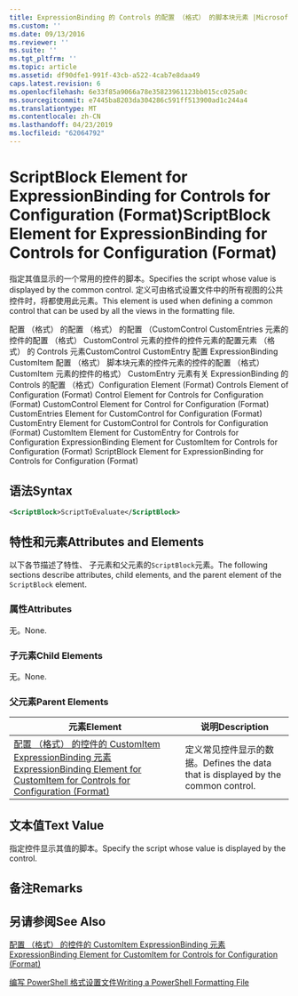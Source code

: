 ```yaml
---
title: ExpressionBinding 的 Controls 的配置 （格式） 的脚本块元素 |Microsoft Docs
ms.custom: ''
ms.date: 09/13/2016
ms.reviewer: ''
ms.suite: ''
ms.tgt_pltfrm: ''
ms.topic: article
ms.assetid: df90dfe1-991f-43cb-a522-4cab7e8daa49
caps.latest.revision: 6
ms.openlocfilehash: 6e33f85a9066a78e35823961123bb015cc025a0c
ms.sourcegitcommit: e7445ba8203da304286c591ff513900ad1c244a4
ms.translationtype: MT
ms.contentlocale: zh-CN
ms.lasthandoff: 04/23/2019
ms.locfileid: "62064792"
---
```

# <a name="scriptblock-element-for-expressionbinding-for-controls-for-configuration-format"></a><span data-ttu-id="43401-102">ScriptBlock Element for ExpressionBinding for Controls for Configuration (Format)</span><span class="sxs-lookup"><span data-stu-id="43401-102">ScriptBlock Element for ExpressionBinding for Controls for Configuration (Format)</span></span>

<span data-ttu-id="43401-103">指定其值显示的一个常用的控件的脚本。</span><span class="sxs-lookup"><span data-stu-id="43401-103">Specifies the script whose value is displayed by the common control.</span></span> <span data-ttu-id="43401-104">定义可由格式设置文件中的所有视图的公共控件时，将都使用此元素。</span><span class="sxs-lookup"><span data-stu-id="43401-104">This element is used when defining a common control that can be used by all the views in the formatting file.</span></span>

<span data-ttu-id="43401-105">配置 （格式） 的配置 （格式） 的配置 （CustomControl CustomEntries 元素的控件的配置 （格式） CustomControl 元素的控件的控件元素的配置元素 （格式） 的 Controls 元素CustomControl CustomEntry 配置 ExpressionBinding CustomItem 配置 （格式） 脚本块元素的控件元素的控件的配置 （格式） CustomItem 元素的控件的格式） CustomEntry 元素有关 ExpressionBinding 的 Controls 的配置 （格式）</span><span class="sxs-lookup"><span data-stu-id="43401-105">Configuration Element (Format) Controls Element of Configuration (Format) Control Element for Controls for Configuration (Format) CustomControl Element for Control for Configuration (Format) CustomEntries Element for CustomControl for Configuration (Format) CustomEntry Element for CustomControl for Controls for Configuration (Format) CustomItem Element for CustomEntry for Controls for Configuration ExpressionBinding Element for CustomItem for Controls for Configuration (Format) ScriptBlock Element for ExpressionBinding for Controls for Configuration (Format)</span></span>

## <a name="syntax"></a><span data-ttu-id="43401-106">语法</span><span class="sxs-lookup"><span data-stu-id="43401-106">Syntax</span></span>

```xml
<ScriptBlock>ScriptToEvaluate</ScriptBlock>
```

## <a name="attributes-and-elements"></a><span data-ttu-id="43401-107">特性和元素</span><span class="sxs-lookup"><span data-stu-id="43401-107">Attributes and Elements</span></span>

<span data-ttu-id="43401-108">以下各节描述了特性、 子元素和父元素的`ScriptBlock`元素。</span><span class="sxs-lookup"><span data-stu-id="43401-108">The following sections describe attributes, child elements, and the parent element of the `ScriptBlock` element.</span></span>

### <a name="attributes"></a><span data-ttu-id="43401-109">属性</span><span class="sxs-lookup"><span data-stu-id="43401-109">Attributes</span></span>

<span data-ttu-id="43401-110">无。</span><span class="sxs-lookup"><span data-stu-id="43401-110">None.</span></span>

### <a name="child-elements"></a><span data-ttu-id="43401-111">子元素</span><span class="sxs-lookup"><span data-stu-id="43401-111">Child Elements</span></span>

<span data-ttu-id="43401-112">无。</span><span class="sxs-lookup"><span data-stu-id="43401-112">None.</span></span>

### <a name="parent-elements"></a><span data-ttu-id="43401-113">父元素</span><span class="sxs-lookup"><span data-stu-id="43401-113">Parent Elements</span></span>

|<span data-ttu-id="43401-114">元素</span><span class="sxs-lookup"><span data-stu-id="43401-114">Element</span></span>|<span data-ttu-id="43401-115">说明</span><span class="sxs-lookup"><span data-stu-id="43401-115">Description</span></span>|
|-------------|-----------------|
|[<span data-ttu-id="43401-116">配置 （格式） 的控件的 CustomItem ExpressionBinding 元素</span><span class="sxs-lookup"><span data-stu-id="43401-116">ExpressionBinding Element for CustomItem for Controls for Configuration (Format)</span></span>](./expressionbinding-element-for-customitem-for-controls-for-configuration-format.md)|<span data-ttu-id="43401-117">定义常见控件显示的数据。</span><span class="sxs-lookup"><span data-stu-id="43401-117">Defines the data that is displayed by the common control.</span></span>|

## <a name="text-value"></a><span data-ttu-id="43401-118">文本值</span><span class="sxs-lookup"><span data-stu-id="43401-118">Text Value</span></span>

<span data-ttu-id="43401-119">指定控件显示其值的脚本。</span><span class="sxs-lookup"><span data-stu-id="43401-119">Specify the script whose value is displayed by the control.</span></span>

## <a name="remarks"></a><span data-ttu-id="43401-120">备注</span><span class="sxs-lookup"><span data-stu-id="43401-120">Remarks</span></span>

## <a name="see-also"></a><span data-ttu-id="43401-121">另请参阅</span><span class="sxs-lookup"><span data-stu-id="43401-121">See Also</span></span>

[<span data-ttu-id="43401-122">配置 （格式） 的控件的 CustomItem ExpressionBinding 元素</span><span class="sxs-lookup"><span data-stu-id="43401-122">ExpressionBinding Element for CustomItem for Controls for Configuration (Format)</span></span>](./expressionbinding-element-for-customitem-for-controls-for-configuration-format.md)

[<span data-ttu-id="43401-123">编写 PowerShell 格式设置文件</span><span class="sxs-lookup"><span data-stu-id="43401-123">Writing a PowerShell Formatting File</span></span>](./writing-a-powershell-formatting-file.md)
